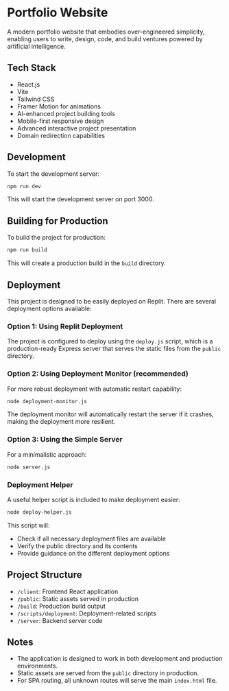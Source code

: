 # Portfolio Website

A modern portfolio website that embodies over-engineered simplicity, enabling users to write, design, code, and build ventures powered by artificial intelligence.

## Tech Stack

- React.js
- Vite
- Tailwind CSS
- Framer Motion for animations
- AI-enhanced project building tools
- Mobile-first responsive design
- Advanced interactive project presentation
- Domain redirection capabilities

## Development

To start the development server:

```bash
npm run dev
```

This will start the development server on port 3000.

## Building for Production

To build the project for production:

```bash
npm run build
```

This will create a production build in the `build` directory.

## Deployment

This project is designed to be easily deployed on Replit. There are several deployment options available:

### Option 1: Using Replit Deployment

The project is configured to deploy using the `deploy.js` script, which is a production-ready Express server that serves the static files from the `public` directory.

### Option 2: Using Deployment Monitor (recommended)

For more robust deployment with automatic restart capability:

```bash
node deployment-monitor.js
```

The deployment monitor will automatically restart the server if it crashes, making the deployment more resilient.

### Option 3: Using the Simple Server

For a minimalistic approach:

```bash
node server.js
```

### Deployment Helper

A useful helper script is included to make deployment easier:

```bash
node deploy-helper.js
```

This script will:
- Check if all necessary deployment files are available
- Verify the public directory and its contents
- Provide guidance on the different deployment options

## Project Structure

- `/client`: Frontend React application
- `/public`: Static assets served in production
- `/build`: Production build output
- `/scripts/deployment`: Deployment-related scripts
- `/server`: Backend server code

## Notes

- The application is designed to work in both development and production environments.
- Static assets are served from the `public` directory in production.
- For SPA routing, all unknown routes will serve the main `index.html` file.
